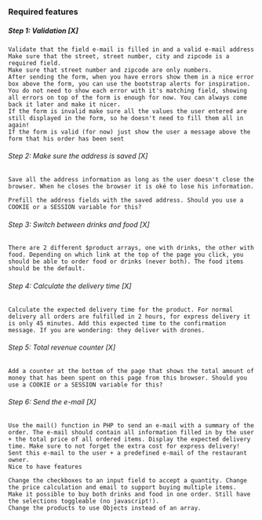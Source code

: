 ### Required features
##### Step 1: Validation  [X]

    Validate that the field e-mail is filled in and a valid e-mail address
    Make sure that the street, street number, city and zipcode is a required field.
    Make sure that street number and zipcode are only numbers.
    After sending the form, when you have errors show them in a nice error box above the form, you can use the bootstrap alerts for inspiration.
    You do not need to show each error with it's matching field, showing all errors on top of the form is enough for now. You can always come back it later and make it nicer.
    If the form is invalid make sure all the values the user entered are still displayed in the form, so he doesn't need to fill them all in again!
    If the form is valid (for now) just show the user a message above the form that his order has been sent

###### Step 2: Make sure the address is saved [X]

    Save all the address information as long as the user doesn't close the browser. When he closes the browser it is oké to lose his information.

    Prefill the address fields with the saved address. Should you use a COOKIE or a SESSION variable for this?

###### Step 3: Switch between drinks and food [X]

    There are 2 different $product arrays, one with drinks, the other with food. Depending on which link at the top of the page you click, you should be able to order food or drinks (never both). The food items should be the default.

###### Step 4: Calculate the delivery time [X]

    Calculate the expected delivery time for the product. For normal delivery all orders are fulfilled in 2 hours, for express delivery it is only 45 minutes. Add this expected time to the confirmation message. If you are wondering: they deliver with drones.

###### Step 5: Total revenue counter [X]

    Add a counter at the bottom of the page that shows the total amount of money that has been spent on this page from this browser. Should you use a COOKIE or a SESSION variable for this?

###### Step 6: Send the e-mail [X]

    Use the mail() function in PHP to send an e-mail with a summary of the order. The e-mail should contain all information filled in by the user + the total price of all ordered items. Display the expected delivery time. Make sure to not forget the extra cost for express delivery! Sent this e-mail to the user + a predefined e-mail of the restaurant owner.
    Nice to have features

    Change the checkboxes to an input field to accept a quantity. Change the price calculation and email to support buying multiple items.
    Make it possible to buy both drinks and food in one order. Still have the selections toggleable (no javascript!).
    Change the products to use Objects instead of an array.
